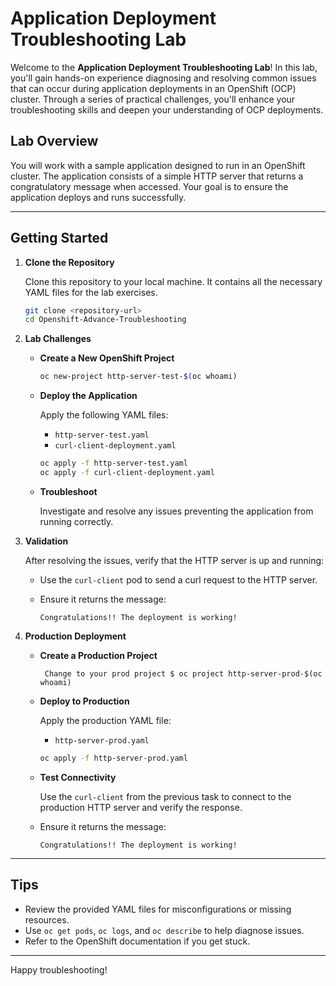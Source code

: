 # Application Deployment Troubleshooting Lab

Welcome to the **Application Deployment Troubleshooting Lab**! In this lab, you'll gain hands-on experience diagnosing and resolving common issues that can occur during application deployments in an OpenShift (OCP) cluster. Through a series of practical challenges, you'll enhance your troubleshooting skills and deepen your understanding of OCP deployments.

## Lab Overview

You will work with a sample application designed to run in an OpenShift cluster. The application consists of a simple HTTP server that returns a congratulatory message when accessed. Your goal is to ensure the application deploys and runs successfully.

---

## Getting Started

1. **Clone the Repository**

   Clone this repository to your local machine. It contains all the necessary YAML files for the lab exercises.

   ```sh
   git clone <repository-url>
   cd Openshift-Advance-Troubleshooting
   ```

2. **Lab Challenges**

   - **Create a New OpenShift Project**
     
     ```sh
     oc new-project http-server-test-$(oc whoami)
     ```
   - **Deploy the Application**
     
     Apply the following YAML files:
     - `http-server-test.yaml`
     - `curl-client-deployment.yaml`

     ```sh
     oc apply -f http-server-test.yaml
     oc apply -f curl-client-deployment.yaml
     ```
   - **Troubleshoot**
     
     Investigate and resolve any issues preventing the application from running correctly.

3. **Validation**

   After resolving the issues, verify that the HTTP server is up and running:
   - Use the `curl-client` pod to send a curl request to the HTTP server.
   - Ensure it returns the message:
     
     ```text
     Congratulations!! The deployment is working!
     ```

4. **Production Deployment**

   - **Create a Production Project**
       ```
        Change to your prod project $ oc project http-server-prod-$(oc whoami)
       ```
   - **Deploy to Production**
     
     Apply the production YAML file:
     - `http-server-prod.yaml`

     ```sh
     oc apply -f http-server-prod.yaml
     ```
   - **Test Connectivity**
     
     Use the `curl-client` from the previous task to connect to the production HTTP server and verify the response.

     
   - Ensure it returns the message:
     
     ```text
     Congratulations!! The deployment is working!
     ```

---

## Tips
- Review the provided YAML files for misconfigurations or missing resources.
- Use `oc get pods`, `oc logs`, and `oc describe` to help diagnose issues.
- Refer to the OpenShift documentation if you get stuck.

---

Happy troubleshooting!

